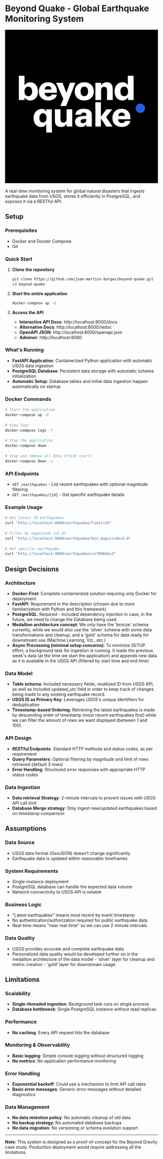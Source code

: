 # Beyond Quake - Global Earthquake Monitoring System

![Beyond Quake](beyond_quake.png)

A real-time monitoring system for global natural disasters that ingests earthquake data from USGS, stores it efficiently in PostgreSQL, and exposes it via a RESTful API.

## Setup

### Prerequisites
- Docker and Docker Compose
- Git

### Quick Start

1. **Clone the repository**
   ```bash
   git clone https://github.com/joao-martins-borges/beyond-quake.git
   cd beyond-quake
   ```

2. **Start the entire application**
   ```bash
   docker-compose up -d
   ```

3. **Access the API**
   - **Interactive API Docs**: http://localhost:8000/docs
   - **Alternative Docs**: http://localhost:8000/redoc
   - **OpenAPI JSON**: http://localhost:8000/openapi.json
   - **Adminer**: http://localhost:8080

### What's Running
- **FastAPI Application**: Containerized Python application with automatic USGS data ingestion
- **PostgreSQL Database**: Persistent data storage with automatic schema initialization
- **Automatic Setup**: Database tables and initial data ingestion happen automatically on startup

### Docker Commands
```bash
# Start the application
docker-compose up -d

# View logs
docker-compose logs -f

# Stop the application
docker-compose down

# Stop and remove all data (fresh start)
docker-compose down -v
```

### API Endpoints

- `GET /earthquakes` - List recent earthquakes with optional magnitude filtering
- `GET /earthquakes/{id}` - Get specific earthquake details

### Example Usage

```bash
# Get latest 10 earthquakes
curl "http://localhost:8000/earthquakes?limit=10"

# Filter by magnitude (≥5.0)
curl "http://localhost:8000/earthquakes?min_magnitude=5.0"

# Get specific earthquake
curl "http://localhost:8000/earthquakes/us7000abcd"
```

## Design Decisions

### Architecture
- **Docker-First**: Complete containerized solution requiring only Docker for deployment
- **FastAPI**: Requirement in the description (chosen due to more familiarization with Python and this framework)
- **PostgreSQL**: Required - Included dependency injection in case, in the future, we need to change the Database being used.
- **Medallion architecture concept**: We only have the 'bronze' schema currently, while we would also use the 'silver' schema with some data transformations and cleanup, and a 'gold' schema for data ready for downstream use (Machine Learning, Viz., etc.)
- **Async Processing (minimal setup concerns)**: To minimize SETUP effort, a background task for ingestion is running. It loads the previous week's data (at the time we start the application) and appends new data as it is available in the USGS API (filtered by start time and end time)

### Data Model
- **Table schema**: Included necessary fields, reutilized ID from USGS API, as well as included updated_utc field in order to keep track of changes being made to any existing earthquake record.
- **USGS ID as Primary Key**: Leverages USGS's unique identifiers for deduplication
- **Timestamp-based Ordering**: Retrieving the latest earthquakes is made by descending order of timestamp (most recent earthquakes first) while we can filter the amount of rows we want displayed (between 1 and 100).

### API Design
- **RESTful Endpoints**: Standard HTTP methods and status codes, as per requirement
- **Query Parameters**: Optional filtering by magnitude and limit of rows retrieved (default 3 rows)
- **Error Handling**: Structured error responses with appropriate HTTP status codes

### Data Ingestion
- **Data retrieval Strategy**: 2-minute intervals to prevent issues with USGS API call limit
- **Database Merge strategy**: Only ingest new/updated earthquakes based on timestamp comparison

## Assumptions

### Data Source
- USGS data format (GeoJSON) doesn't change significantly
- Earthquake data is updated within reasonable timeframes

### System Requirements
- Single-instance deployment
- PostgreSQL database can handle the expected data volume
- Network connectivity to USGS API is reliable

### Business Logic
- "Latest earthquakes" means most recent by event timestamp
- No authentication/authorization required for public earthquake data
- Real-time means "near real-time" so we can use 2-minute intervals

### Data Quality
- USGS provides accurate and complete earthquake data
- Personalized data quality would be developed further on in the medallion architecture of the data model - 'silver' layer for cleanup and metric creation - 'gold' layer for downstream usage.

## Limitations

### Scalability
- **Single-threaded ingestion**: Background task runs on single process
- **Database bottleneck**: Single PostgreSQL instance without read replicas

### Performance
- **No caching**: Every API request hits the database

### Monitoring & Observability
- **Basic logging**: Simple console logging without structured logging
- **No metrics**: No application performance monitoring

### Error Handling
- **Exponential backoff**: Could use a mechanism to limit API call rates
- **Basic error messages**: Generic error messages without detailed diagnostics

### Data Management
- **No data retention policy**: No automatic cleanup of old data
- **No backup strategy**: No automated database backups
- **No data migration**: No versioning or schema evolution support

---

**Note**: This system is designed as a proof-of-concept for the Beyond Gravity case study. Production deployment would require addressing all the limitations.